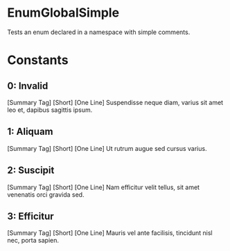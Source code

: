 # EnumGlobalSimple

Tests an enum declared in a namespace with simple comments.  
  

# Constants

## 0: Invalid

[Summary Tag] [Short] [One Line] Suspendisse neque diam, varius sit amet leo et, dapibus sagittis ipsum.  
  

## 1: Aliquam

[Summary Tag] [Short] [One Line] Ut rutrum augue sed cursus varius.  
  

## 2: Suscipit

[Summary Tag] [Short] [One Line] Nam efficitur velit tellus, sit amet venenatis orci gravida sed.  
  

## 3: Efficitur

[Summary Tag] [Short] [One Line] Mauris vel ante facilisis, tincidunt nisl nec, porta sapien.  
  

